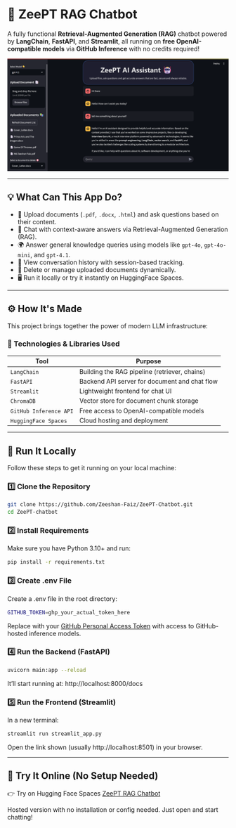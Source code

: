 # 🤖 ZeePT RAG Chatbot

A fully functional **Retrieval-Augmented Generation (RAG)** chatbot powered by **LangChain**, **FastAPI**, and **Streamlit**, all running on **free OpenAI-compatible models** via **GitHub Inference** with no credits required!

![RAG Chatbot UI](ZeePT_Chatbot_ss.png)

---

## 💡 What Can This App Do?

- 📄 Upload documents (`.pdf`, `.docx`, `.html`) and ask questions based on their content.
- 🧠 Chat with context-aware answers via Retrieval-Augmented Generation (RAG).
- 🌍 Answer general knowledge queries using models like `gpt-4o`, `gpt-4o-mini`, and `gpt-4.1`.
- 💬 View conversation history with session-based tracking.
- 🧼 Delete or manage uploaded documents dynamically.
- 🖥️ Run it locally or try it instantly on HuggingFace Spaces.

---

## ⚙️ How It's Made

This project brings together the power of modern LLM infrastructure:

### 🔨 Technologies & Libraries Used

| Tool            | Purpose                                        |
|-----------------|------------------------------------------------|
| `LangChain`     | Building the RAG pipeline (retriever, chains) |
| `FastAPI`       | Backend API server for document and chat flow |
| `Streamlit`     | Lightweight frontend for chat UI              |
| `ChromaDB`      | Vector store for document chunk storage       |
| `GitHub Inference API` | Free access to OpenAI-compatible models  |
| `HuggingFace Spaces` | Cloud hosting and deployment             |

---

## 🧪 Run It Locally

Follow these steps to get it running on your local machine:

### 1️⃣ Clone the Repository

```bash
git clone https://github.com/Zeeshan-Faiz/ZeePT-Chatbot.git
cd ZeePT-chatbot
```

### 2️⃣ Install Requirements
Make sure you have Python 3.10+ and run:

```bash
pip install -r requirements.txt
```

### 3️⃣ Create .env File
Create a .env file in the root directory:

```bash
GITHUB_TOKEN=ghp_your_actual_token_here
```
Replace with your [GitHub Personal Access Token](https://github.com/settings/tokens) with access to GitHub-hosted inference models.

### 4️⃣ Run the Backend (FastAPI)

```bash
uvicorn main:app --reload
```
It’ll start running at: http://localhost:8000/docs

### 5️⃣ Run the Frontend (Streamlit)
In a new terminal:

```bash
streamlit run streamlit_app.py
```
Open the link shown (usually http://localhost:8501) in your browser.

---

## 🚀 Try It Online (No Setup Needed)

👉 Try on Hugging Face Spaces
[ZeePT RAG Chatbot](https://huggingface.co/spaces/MrFaiz07/ZeePT_RAG_Chatbot)

Hosted version with no installation or config needed. Just open and start chatting!
